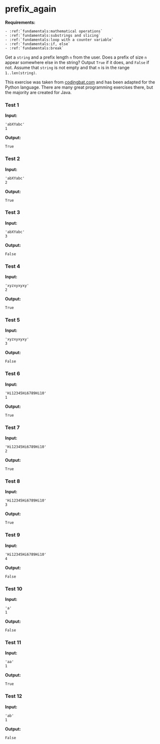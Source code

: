 # prefix_again



**Requirements:**
```eval_rst
- :ref:`fundamentals:mathematical operations`
- :ref:`fundamentals:substrings and slicing`
- :ref:`fundamentals:loop with a counter variable`
- :ref:`fundamentals:if, else`
- :ref:`fundamentals:break`

```


Get a `string` and a prefix length `n` from the user. Does a prefix of size `n` appear somewhere else in the string? Output `True` if it does, and `False` if not. Assume that `string` is not empty and that `n` is in the range `1..len(string)`.

This exercise was taken from [codingbat.com](https://codingbat.com/prob/p136417) and has been adapted for the Python language. There are many great programming exercises there, but the majority are created for Java.






### Test 1
**Input:**
```
'abXYabc'
1
```
**Output:**
```
True
```
### Test 2
**Input:**
```
'abXYabc'
2
```
**Output:**
```
True
```
### Test 3
**Input:**
```
'abXYabc'
3
```
**Output:**
```
False
```
### Test 4
**Input:**
```
'xyzxyxyxy'
2
```
**Output:**
```
True
```
### Test 5
**Input:**
```
'xyzxyxyxy'
3
```
**Output:**
```
False
```
### Test 6
**Input:**
```
'Hi12345Hi6789Hi10'
1
```
**Output:**
```
True
```
### Test 7
**Input:**
```
'Hi12345Hi6789Hi10'
2
```
**Output:**
```
True
```
### Test 8
**Input:**
```
'Hi12345Hi6789Hi10'
3
```
**Output:**
```
True
```
### Test 9
**Input:**
```
'Hi12345Hi6789Hi10'
4
```
**Output:**
```
False
```
### Test 10
**Input:**
```
'a'
1
```
**Output:**
```
False
```
### Test 11
**Input:**
```
'aa'
1
```
**Output:**
```
True
```
### Test 12
**Input:**
```
'ab'
1
```
**Output:**
```
False
```

